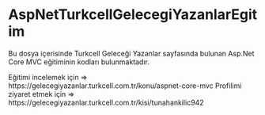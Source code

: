 # AspNetTurkcellGelecegiYazanlarEgitim

<p>Bu dosya içerisinde Turkcell Geleceği Yazanlar sayfasında bulunan Asp.Net Core MVC eğitiminin kodları bulunmaktadır.</p>
Eğitimi incelemek için => https://gelecegiyazanlar.turkcell.com.tr/konu/aspnet-core-mvc
Profilimi ziyaret etmek için => https://gelecegiyazanlar.turkcell.com.tr/kisi/tunahankilic942
